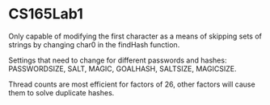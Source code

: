 # CS165Lab1

Only capable of modifying the first character as a means of skipping sets of strings by changing char0 in the findHash function.

Settings that need to change for different passwords and hashes: PASSWORDSIZE, SALT, MAGIC, GOALHASH, SALTSIZE, MAGICSIZE.

Thread counts are most efficient for factors of 26, other factors will cause them to solve duplicate hashes.
